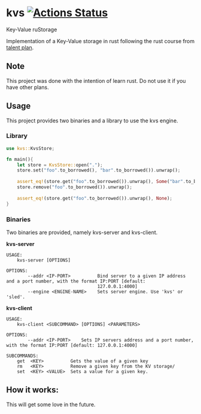 # kvs [![Actions Status](https://github.com/morenol/kvs/workflows/CI/badge.svg)](https://github.com/morenol/kvs/actions)

Key-Value ruStorage

  Implementation of a Key-Value storage in rust following the rust course from [talent plan](https://github.com/pingcap/talent-plan/).
  
 ## Note
 This project was done with the intention of learn rust. Do not use it if you have other plans.
  
 ## Usage
 
 This project provides two binaries and a library to use the kvs engine.
 
 ### Library
 
 ```rust
 use kvs::KvsStore;
 
 fn main(){
     let store = KvsStore::open(".");
     store.set("foo".to_borrowed(), "bar".to_borrowed()).unwrap();
     
     assert_eq!(store.get("foo".to_borrowed()).unwrap(), Some("bar".to_borrowed());
     store.remove("foo".to_borrowed()).unwrap();
     
     assert_eq!(store.get("foo".to_borrowed()).unwrap(), None);
 }
 ```
 
 ### Binaries
 
 Two binaries are provided, namely kvs-server and kvs-client.
 
**kvs-server**
  
```
USAGE:
    kvs-server [OPTIONS]

OPTIONS:
        --addr <IP-PORT>          Bind server to a given IP address and a port number, with the format IP:PORT [default:
                                  127.0.0.1:4000]
        --engine <ENGINE-NAME>    Sets server engine. Use 'kvs' or 'sled'.
```
**kvs-client**

```
USAGE:
    kvs-client <SUBCOMMAND> [OPTIONS] <PARAMETERS>

OPTIONS:
        --addr <IP-PORT>    Sets IP servers address and a port number, with the format IP:PORT [default: 127.0.0.1:4000]

SUBCOMMANDS:
    get  <KEY>          Gets the value of a given key
    rm   <KEY>          Remove a given key from the KV storage/
    set  <KEY> <VALUE>  Sets a value for a given key.
```

## How it works:
  
 This will get some love in the future.
  
  
  
  
